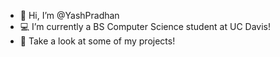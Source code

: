 - 👋 Hi, I’m @YashPradhan
- 💻 I’m currently a BS Computer Science student at UC Davis!
- 💞️ Take a look at some of my projects!
<!---
YashPradhan/YashPradhan is a ✨ special ✨ repository because its `README.md` (this file) appears on your GitHub profile.
You can click the Preview link to take a look at your changes.
--->
